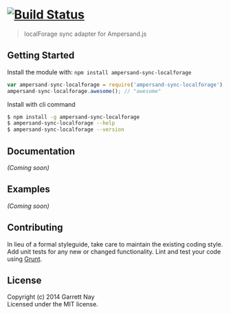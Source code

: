 #  [![Build Status](https://secure.travis-ci.org/garrettn/ampersand-sync-localforage.png?branch=master)](http://travis-ci.org/garrettn/ampersand-sync-localforage)

> localForage sync adapter for Ampersand.js


## Getting Started

Install the module with: `npm install ampersand-sync-localforage`

```js
var ampersand-sync-localforage = require('ampersand-sync-localforage');
ampersand-sync-localforage.awesome(); // "awesome"
```

Install with cli command

```sh
$ npm install -g ampersand-sync-localforage
$ ampersand-sync-localforage --help
$ ampersand-sync-localforage --version
```




## Documentation

_(Coming soon)_


## Examples

_(Coming soon)_


## Contributing

In lieu of a formal styleguide, take care to maintain the existing coding style. Add unit tests for any new or changed functionality. Lint and test your code using [Grunt](http://gruntjs.com).


## License

Copyright (c) 2014 Garrett Nay  
Licensed under the MIT license.
